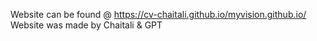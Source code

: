 Website can be found @ https://cv-chaitali.github.io/myvision.github.io/ 
Website was made by Chaitali & GPT

